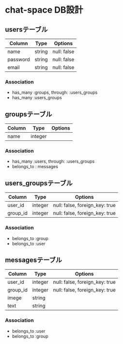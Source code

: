 # chat-space  DB設計

## usersテーブル
| Column   | Type   | Options     |
| -------- | ------ | ----------- |
| name     | string | null: false |
| password | string | null: false |
| email    | string | null: false |
### Association
- has_many :groups, through: :users_groups
- has_many :users_groups


## groupsテーブル
| Column | Type    | Options |
| ------ | ------- | ------- |
| name   | integer |         |
### Association
- has_many :users, through: :users_groups
- belongs_to : messages

## users_groupsテーブル
| Column   | Type    | Options                        |
| -------- | ------- | ------------------------------ |
| user_id  | integer | null: false, foreign_key: true |
| group_id | integer | null: false, foreign_key: true |
### Association
- belongs_to :group
- belongs_to :user

## messagesテーブル
| Column   | Type    | Options                        |
| -------- | ------- | ------------------------------ |
| user_id  | integer | null: false, foreign_key: true |
| group_id | integer | null: false, foreign_key: true |
| imege    | string  |                                |
| text     | string  |                                |

### Association
- belongs_to :user
- belongs_to :group